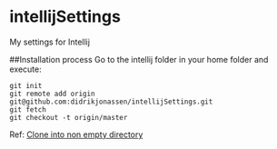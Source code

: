 # intellijSettings
My settings for Intellij

##Installation process
Go to the intellij folder in your home folder and execute:
```
git init
git remote add origin git@github.com:didrikjonassen/intellijSettings.git
git fetch
git checkout -t origin/master
```
Ref: [Clone into non empty directory](http://stackoverflow.com/questions/2411031/how-do-i-clone-into-a-non-empty-directory)
